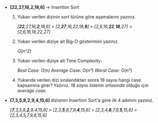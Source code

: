  - **[22,27,16,2,18,6]**  -> Insertion Sort
	1.  Yukarı verilen dizinin sort türüne göre aşamalarını yazınız.

		*[**22**,27,16,**2**,18,6] > [2,**27**,16,22,18,**6**] > [2,6,16,**22**,**18**,27] > [2,6,16,18,22,27]*
		
	2.  Yukarı verilen diziye ait Big-O gösterimini yazınız.

		*O(n^2)*

	4.  Yukarı verilen diziye ait Time Complexity: 

		*Best Case:  O(n)
		Average Case: O(n²)
		Worst Case:* O(n²)

	5.  Yukarıda verilen dizi sıralandıktan sonra 18 sayısı hangi case kapsamına girer? Yazınız.
		*18 sayısı listenin ortasında olduğu için average case.*

 - **[7,3,5,8,2,9,4,15,6]** dizisinin Insertion Sort'a göre ilk 4 adımını yazınız.

	  *[**7**,3,5,8,**2**,9,4,15,6] > [2,3,**5**,8,7,9,**4**,15,6] > [2,3,4,**8**,7,9,**5**,15,6] > [2,3,4,5,7,9,8,15,6]*
